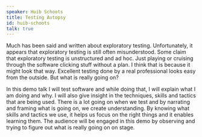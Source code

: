 ```yaml
---
speaker: Huib Schoots
title: Testing Autopsy
id: huib-schoots
talk: true
---
```

Much has been said and written about exploratory testing. Unfortunately, it appears that exploratory testing is still often misunderstood. Some claim that exploratory testing is unstructured and ad hoc. Just playing or cruising through the software clicking stuff without a plan. I think that is because it might look that way. Excellent testing done by a real professional looks easy from the outside. But what is really going on?

In this demo talk I will test software and while doing that, I will explain what I am doing and why. I will also give insight in the techniques, skills and tactics that are being used. There is a lot going on when we test and by narrating and framing what is going on, we create understanding. By knowing what skills and tactics we use, it helps us focus on the right things and it enables learning them. The audience will be engaged in this demo by observing and trying to figure out what is really going on on stage.
